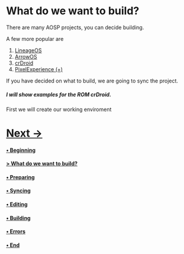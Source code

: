 # What do we want to build?

There are many AOSP projects, you can decide building. 

A few more popular are

1. [LineageOS](https://lineageos.org/)
2. [ArrowOS](https://arrowos.net/)
3. [crDroid](https://crdroid.net/)
4. [PixelExperience (+)](https://get.pixelexperience.org/)

 If you have decided on what to build, we are going to sync the project. 
 ##### I will show examples for the ROM crDroid.

First we will create our working enviroment

# [Next ->](https://github.com/JeyKul/AOSP-Building-Guide/blob/main/preparing.md)

#### [• Beginning](https://github.com/JeyKul/AOSP-Building-Guide/blob/main/Readme.md)
#### [> What do we want to build?](https://github.com/JeyKul/AOSP-Building-Guide/blob/main/what.md)
#### [• Preparing](https://github.com/JeyKul/AOSP-Building-Guide/blob/main/preparing.md)
#### [• Syncing](https://github.com/JeyKul/AOSP-Building-Guide/blob/main/syncing.md)
#### [• Editing](https://github.com/JeyKul/AOSP-Building-Guide/blob/main/editing.md)
#### [• Building](https://github.com/JeyKul/AOSP-Building-Guide/blob/main/building.md)
#### [• Errors](https://github.com/JeyKul/AOSP-Building-Guide/blob/main/errors.md)
#### [• End](https://github.com/JeyKul/AOSP-Building-Guide/blob/main/end.md)
